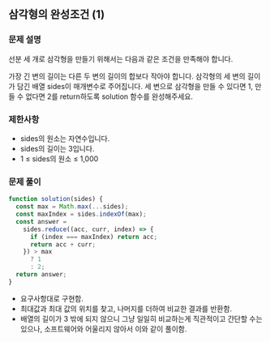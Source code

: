 ## 삼각형의 완성조건 (1)

### 문제 설명

선분 세 개로 삼각형을 만들기 위해서는 다음과 같은 조건을 만족해야 합니다.

가장 긴 변의 길이는 다른 두 변의 길이의 합보다 작아야 합니다.
삼각형의 세 변의 길이가 담긴 배열 sides이 매개변수로 주어집니다. 세 변으로 삼각형을 만들 수 있다면 1, 만들 수 없다면 2를 return하도록 solution 함수를 완성해주세요.

### 제한사항

- sides의 원소는 자연수입니다.
- sides의 길이는 3입니다.
- 1 ≤ sides의 원소 ≤ 1,000

### 문제 풀이

```js
function solution(sides) {
  const max = Math.max(...sides);
  const maxIndex = sides.indexOf(max);
  const answer =
    sides.reduce((acc, curr, index) => {
      if (index === maxIndex) return acc;
      return acc + curr;
    }) > max
      ? 1
      : 2;
  return answer;
}
```

- 요구사항대로 구현함.
- 최대값과 최대 값의 위치를 찾고, 나머지를 더하여 비교한 결과를 반환함.
- 배열의 길이가 3 밖에 되지 않으니 그냥 일일히 비교하는게 직관적이고 간단할 수는 있으나, 소프트웨어와 어울리지 않아서 이와 같이 풀이함.
